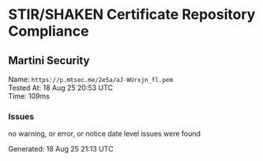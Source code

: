 # STIR/SHAKEN Certificate Repository Compliance

## Martini Security

Name: `https://p.mtsec.me/2e5a/aJ-WUrxjn_fl.pem`\
Tested At: 18 Aug 25 20:53 UTC\
Time: 109ms

### Issues

no warning, or error, or notice date level issues were found

Generated: 18 Aug 25 21:13 UTC